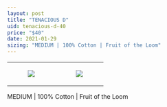 ```yaml
---
layout: post
title: "TENACIOUS D"
uid: tenacious-d-40
price: "$40"
date: 2021-01-29
sizing: "MEDIUM | 100% Cotton | Fruit of the Loom"
---
```




<table style="width:100%;"><tr><td style="vertical-align:top;">
      <figure class="tmblr-full" data-orig-height="2048" data-orig-width="1365" data-orig-src="https://concertshirts.netlify.app/shirts/0516/0516-01.jpg"><img src="https://64.media.tumblr.com/f380f0a22a2d6afef3d5a48ddb7fce24/511a30f8d6c2ddd4-99/s540x810/9475b1e60bbc52167dff704c7a677faf88bd0270.jpg" data-orig-height="2048" data-orig-width="1365" data-orig-src="https://concertshirts.netlify.app/shirts/0516/0516-01.jpg"/></figure></td>
    <td style="vertical-align:top;">
      <figure class="tmblr-full" data-orig-height="2048" data-orig-width="1365" data-orig-src="https://concertshirts.netlify.app/shirts/0516/0516-02.jpg"><img src="https://64.media.tumblr.com/a559304ae6ed2cbeafa6a2d361a8b95c/511a30f8d6c2ddd4-6c/s540x810/faad37319556541eae625934f4420b3dcb8f58eb.jpg" data-orig-height="2048" data-orig-width="1365" data-orig-src="https://concertshirts.netlify.app/shirts/0516/0516-02.jpg"/></figure></td>
  </tr></table><p>
  MEDIUM | 100% Cotton | Fruit of the Loom
</p>
